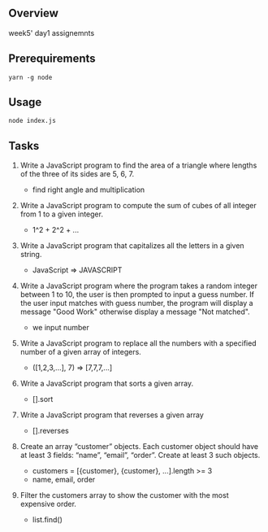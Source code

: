## Overview

week5' day1 assignemnts

## Prerequirements

```
yarn -g node
```

## Usage

```
node index.js
```

## Tasks

1. Write a JavaScript program to find the area of a triangle where lengths of the three of its sides are 5, 6, 7.

   - find right angle and multiplication

2. Write a JavaScript program to compute the sum of cubes of all integer from 1 to a given integer.

   - 1^2 + 2^2 + ...

3. Write a JavaScript program that capitalizes all the letters in a given string.

   - JavaScript => JAVASCRIPT

4. Write a JavaScript program where the program takes a random integer between 1 to 10, the user is then prompted to input a guess number. If the user input matches with guess number, the program will display a message &quot;Good Work&quot; otherwise display a message &quot;Not matched&quot;.
   - we input number
5. Write a JavaScript program to replace all the numbers with a specified number of a given array of integers.
   - ([1,2,3,...], 7) => [7,7,7,...]
6. Write a JavaScript program that sorts a given array.
   - [].sort
7. Write a JavaScript program that reverses a given array
   - [].reverses
8. Create an array “customer” objects. Each customer object should have at least 3 fields: “name”, “email”, “order”. Create at least 3 such objects.
   - customers = [{customer}, {customer}, ...].length >= 3
   - name, email, order
9. Filter the customers array to show the customer with the most expensive order.
   - list.find()
